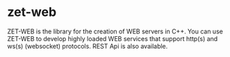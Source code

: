# zet-web
ZET-WEB is the library for the creation of WEB servers in C++.
You can use ZET-WEB to develop highly loaded WEB services that support http(s) and ws(s) (websocket) protocols.
REST Api is also available.